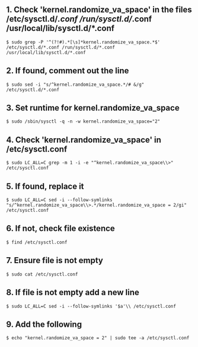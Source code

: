 ## 1. Check 'kernel.randomize_va_space' in the files /etc/sysctl.d/*.conf /run/sysctl.d/*.conf /usr/local/lib/sysctl.d/*.conf
    $ sudo grep -P '^(?!#).*[\s]*kernel.randomize_va_space.*$' /etc/sysctl.d/*.conf /run/sysctl.d/*.conf /usr/local/lib/sysctl.d/*.conf

## 2. If found, comment out the line
    $ sudo sed -i "s/^kernel.randomize_va_space.*/# &/g" /etc/sysctl.d/*.conf

## 3. Set runtime for kernel.randomize_va_space
    $ sudo /sbin/sysctl -q -n -w kernel.randomize_va_space="2"

## 4. Check 'kernel.randomize_va_space' in /etc/sysctl.conf
    $ sudo LC_ALL=C grep -m 1 -i -e "^kernel.randomize_va_space\\>" /etc/sysctl.conf

## 5. If found, replace it
    $ sudo LC_ALL=C sed -i --follow-symlinks "s/^kernel.randomize_va_space\\>.*/kernel.randomize_va_space = 2/gi" /etc/sysctl.conf

## 6. If not, check file existence
    $ find /etc/sysctl.conf

## 7. Ensure file is not empty
    $ sudo cat /etc/sysctl.conf

## 8. If file is not empty add a new line
    $ sudo LC_ALL=C sed -i --follow-symlinks '$a'\\ /etc/sysctl.conf

## 9. Add the following 
    $ echo "kernel.randomize_va_space = 2" | sudo tee -a /etc/sysctl.conf
